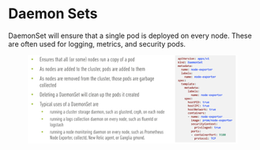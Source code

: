 # Daemon Sets

DaemonSet will ensure that a single pod is deployed on every node. These are often used for logging, metrics, and security pods.

<figure><img src="../../.gitbook/assets/DaemonSet.png" alt=""><figcaption></figcaption></figure>
